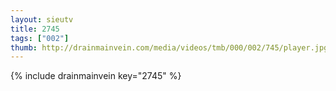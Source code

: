 ```yaml
--- 
layout: sieutv
title: 2745
tags: ["002"]
thumb: http://drainmainvein.com/media/videos/tmb/000/002/745/player.jpg
---
```

{% include drainmainvein key="2745" %} 
